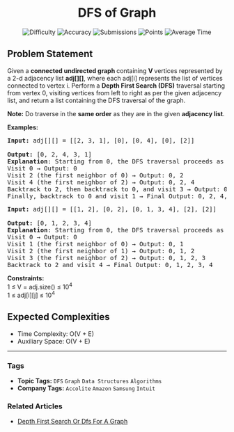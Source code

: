 <h1 align="center">DFS of Graph</h1>

<p align="center">
  <img alt="Difficulty" title="Difficulty" src="https://custom-icon-badges.demolab.com/badge/Difficulty: Easy-1F222E?style=for-the-badge&logoColor=white&logo=fire"/>
  <img alt="Accuracy" title="Accuracy" src="https://custom-icon-badges.demolab.com/badge/Accuracy: 63.07%25-1F222E?style=for-the-badge&logoColor=white&logo=target"/>
  <img alt="Submissions" title="Submissions" src="https://custom-icon-badges.demolab.com/badge/Submissions: 355K+-1F222E?style=for-the-badge&logoColor=white&logo=repo"/>
  <img alt="Points" title="Points" src="https://custom-icon-badges.demolab.com/badge/Points: 2-1F222E?style=for-the-badge&logoColor=white&logo=award"/>
  <img alt="Average Time" title="Average Time" src="https://custom-icon-badges.demolab.com/badge/Average%20Time: 5m-1F222E?style=for-the-badge&logoColor=white&logo=clock"/>
</p>

## Problem Statement

Given a <b>connected undirected graph </b>containing <b>V </b>vertices represented by a 2-d adjacency list <b>adj[][]</b>, where each adj[i] represents the list of vertices connected to vertex i. Perform a <b>Depth First Search (DFS)</b> traversal starting from vertex 0, visiting vertices from left to right as per the given adjacency list, and return a list containing the DFS traversal of the graph.

<b>Note:</b> Do traverse in the <b>same order</b> as they are in the given <b>adjacency list</b>.

<b>Examples:</b>

<pre><b>Input: </b>adj[][] = [[2, 3, 1], [0], [0, 4], [0], [2]]<br><br><b>Output:</b> [0, 2, 4, 3, 1]<br><b>Explanation</b>: Starting from 0, the DFS traversal proceeds as follows:<br>Visit 0 → Output: 0 <br>Visit 2 (the first neighbor of 0) → Output: 0, 2 <br>Visit 4 (the first neighbor of 2) → Output: 0, 2, 4 <br>Backtrack to 2, then backtrack to 0, and visit 3 → Output: 0, 2, 4, 3 <br>Finally, backtrack to 0 and visit 1 → Final Output: 0, 2, 4, 3, 1</pre>

<pre><b>Input:</b> adj[][] = [[1, 2], [0, 2], [0, 1, 3, 4], [2], [2]]
<br><b>Output:</b> [0, 1, 2, 3, 4]
<b>Explanation</b>: Starting from 0, the DFS traversal proceeds as follows: <br>Visit 0 → Output: 0 <br>Visit 1 (the first neighbor of 0) → Output: 0, 1 <br>Visit 2 (the first neighbor of 1) → Output: 0, 1, 2 <br>Visit 3 (the first neighbor of 2) → Output: 0, 1, 2, 3 <br>Backtrack to 2 and visit 4 → Final Output: 0, 1, 2, 3, 4</pre>

<b>Constraints:</b><br>1 ≤ V = adj.size() ≤ 10<sup>4<br></sup>1 ≤ adj[i][j] ≤ 10<sup>4</sup><sup><br></sup>

## Expected Complexities
- Time Complexity: O(V + E)
- Auxiliary Space: O(V + E)

<hr>

### Tags
- **Topic Tags:** `DFS` `Graph` `Data Structures` `Algorithms`
- **Company Tags:** `Accolite` `Amazon` `Samsung` `Intuit`

### Related Articles
- [Depth First Search Or Dfs For A Graph](https://www.geeksforgeeks.org/depth-first-search-or-dfs-for-a-graph/)
